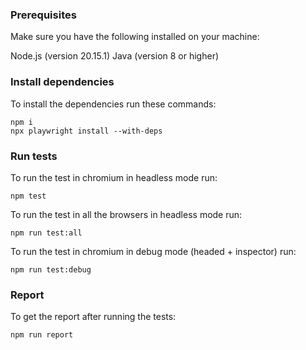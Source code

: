 ### Prerequisites

Make sure you have the following installed on your machine:

Node.js (version 20.15.1)
Java (version 8 or higher)

### Install dependencies

To install the dependencies run these commands:

```
npm i
npx playwright install --with-deps
```

### Run tests

To run the test in chromium in headless mode run:

```
npm test
```

To run the test in all the browsers in headless mode run:

```
npm run test:all
```

To run the test in chromium in debug mode (headed + inspector) run:

```
npm run test:debug
```

### Report

To get the report after running the tests:

```
npm run report
```
